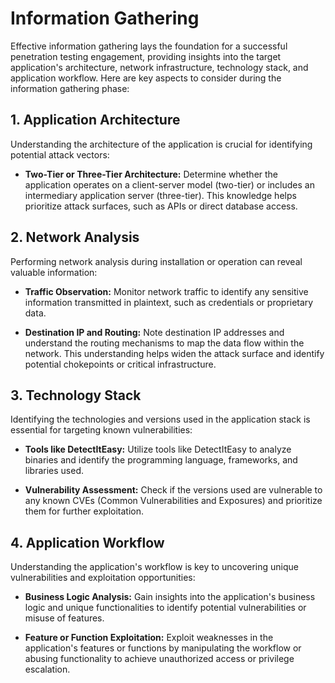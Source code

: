 # **Information Gathering**

Effective information gathering lays the foundation for a successful penetration testing engagement, providing insights into the target application's architecture, network infrastructure, technology stack, and application workflow. Here are key aspects to consider during the information gathering phase:

## **1. Application Architecture**

Understanding the architecture of the application is crucial for identifying potential attack vectors:

- **Two-Tier or Three-Tier Architecture:** Determine whether the application operates on a client-server model (two-tier) or includes an intermediary application server (three-tier). This knowledge helps prioritize attack surfaces, such as APIs or direct database access.

## **2. Network Analysis**

Performing network analysis during installation or operation can reveal valuable information:

- **Traffic Observation:** Monitor network traffic to identify any sensitive information transmitted in plaintext, such as credentials or proprietary data.
  
- **Destination IP and Routing:** Note destination IP addresses and understand the routing mechanisms to map the data flow within the network. This understanding helps widen the attack surface and identify potential chokepoints or critical infrastructure.

## **3. Technology Stack**

Identifying the technologies and versions used in the application stack is essential for targeting known vulnerabilities:

- **Tools like DetectItEasy:** Utilize tools like DetectItEasy to analyze binaries and identify the programming language, frameworks, and libraries used.
  
- **Vulnerability Assessment:** Check if the versions used are vulnerable to any known CVEs (Common Vulnerabilities and Exposures) and prioritize them for further exploitation.

## **4. Application Workflow**

Understanding the application's workflow is key to uncovering unique vulnerabilities and exploitation opportunities:

- **Business Logic Analysis:** Gain insights into the application's business logic and unique functionalities to identify potential vulnerabilities or misuse of features.
  
- **Feature or Function Exploitation:** Exploit weaknesses in the application's features or functions by manipulating the workflow or abusing functionality to achieve unauthorized access or privilege escalation.
